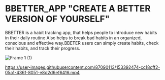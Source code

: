 # BBETTER_APP "CREATE A BETTER VERSION OF YOURSELF"
BBETTER is a habit tracking app, that helps people to introduce new habits in their daily routine Also helps to break bad habits in an organized, conscious and effective way.BBETER users can simply create habits, check their habits, and track their progress.

![Frame 1 (1)](https://user-images.githubusercontent.com/87090113/153392107-b5f9d5b9-dde0-4e90-aca6-dcd57175754f.png)

https://user-images.githubusercontent.com/87090113/153392474-cc18cff2-05a1-436f-8051-e8d2d6ef6416.mp4

